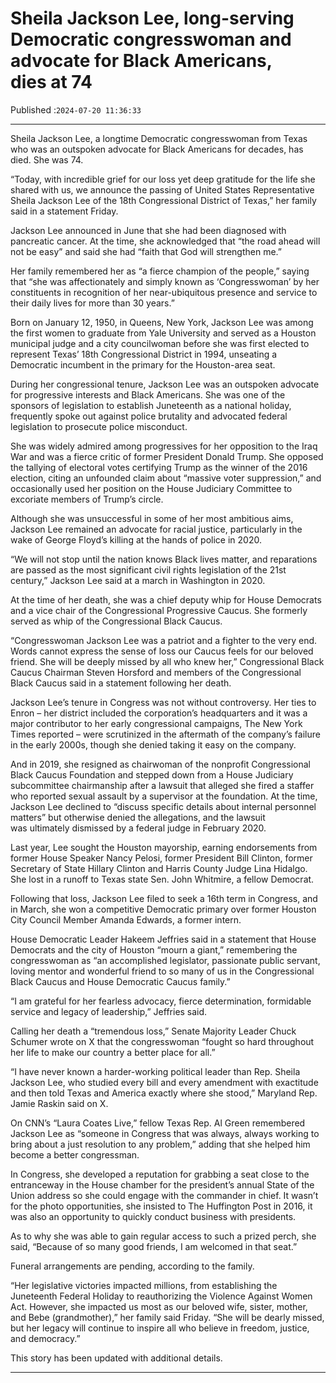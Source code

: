# Sheila Jackson Lee, long-serving Democratic congresswoman and advocate for Black Americans, dies at 74

Published :`2024-07-20 11:36:33`

---

Sheila Jackson Lee, a longtime Democratic congresswoman from Texas who was an outspoken advocate for Black Americans for decades, has died. She was 74.

“Today, with incredible grief for our loss yet deep gratitude for the life she shared with us, we announce the passing of United States Representative Sheila Jackson Lee of the 18th Congressional District of Texas,” her family said in a statement Friday.

Jackson Lee announced in June that she had been diagnosed with pancreatic cancer. At the time, she acknowledged that “the road ahead will not be easy” and said she had “faith that God will strengthen me.”

Her family remembered her as “a fierce champion of the people,” saying that “she was affectionately and simply known as ‘Congresswoman’ by her constituents in recognition of her near-ubiquitous presence and service to their daily lives for more than 30 years.”

Born on January 12, 1950, in Queens, New York, Jackson Lee was among the first women to graduate from Yale University and served as a Houston municipal judge and a city councilwoman before she was first elected to represent Texas’ 18th Congressional District in 1994, unseating a Democratic incumbent in the primary for the Houston-area seat.

During her congressional tenure, Jackson Lee was an outspoken advocate for progressive interests and Black Americans. She was one of the sponsors of legislation to establish Juneteenth as a national holiday, frequently spoke out against police brutality and advocated federal legislation to prosecute police misconduct.

She was widely admired among progressives for her opposition to the Iraq War and was a fierce critic of former President Donald Trump. She opposed the tallying of electoral votes certifying Trump as the winner of the 2016 election, citing an unfounded claim about “massive voter suppression,” and occasionally used her position on the House Judiciary Committee to excoriate members of Trump’s circle.

Although she was unsuccessful in some of her most ambitious aims, Jackson Lee remained an advocate for racial justice, particularly in the wake of George Floyd’s killing at the hands of police in 2020.

“We will not stop until the nation knows Black lives matter, and reparations are passed as the most significant civil rights legislation of the 21st century,” Jackson Lee said at a march in Washington in 2020.

At the time of her death, she was a chief deputy whip for House Democrats and a vice chair of the Congressional Progressive Caucus. She formerly served as whip of the Congressional Black Caucus.

“Congresswoman Jackson Lee was a patriot and a fighter to the very end. Words cannot express the sense of loss our Caucus feels for our beloved friend. She will be deeply missed by all who knew her,” Congressional Black Caucus Chairman Steven Horsford and members of the Congressional Black Caucus said in a statement following her death.

Jackson Lee’s tenure in Congress was not without controversy. Her ties to Enron – her district included the corporation’s headquarters and it was a major contributor to her early congressional campaigns, The New York Times reported – were scrutinized in the aftermath of the company’s failure in the early 2000s, though she denied taking it easy on the company.

And in 2019, she resigned as chairwoman of the nonprofit Congressional Black Caucus Foundation and stepped down from a House Judiciary subcommittee chairmanship after a lawsuit that alleged she fired a staffer who reported sexual assault by a supervisor at the foundation. At the time, Jackson Lee declined to “discuss specific details about internal personnel matters” but otherwise denied the allegations, and the lawsuit was ultimately dismissed by a federal judge in February 2020.

Last year, Lee sought the Houston mayorship, earning endorsements from former House Speaker Nancy Pelosi, former President Bill Clinton, former Secretary of State Hillary Clinton and Harris County Judge Lina Hidalgo. She lost in a runoff to Texas state Sen. John Whitmire, a fellow Democrat.

Following that loss, Jackson Lee filed to seek a 16th term in Congress, and in March, she won a competitive Democratic primary over former Houston City Council Member Amanda Edwards, a former intern.

House Democratic Leader Hakeem Jeffries said in a statement that House Democrats and the city of Houston “mourn a giant,” remembering the congresswoman as “an accomplished legislator, passionate public servant, loving mentor and wonderful friend to so many of us in the Congressional Black Caucus and House Democratic Caucus family.”

“I am grateful for her fearless advocacy, fierce determination, formidable service and legacy of leadership,” Jeffries said.

Calling her death a “tremendous loss,” Senate Majority Leader Chuck Schumer wrote on X that the congresswoman “fought so hard throughout her life to make our country a better place for all.”

“I have never known a harder-working political leader than Rep. Sheila Jackson Lee, who studied every bill and every amendment with exactitude and then told Texas and America exactly where she stood,” Maryland Rep. Jamie Raskin said on X.

On CNN’s “Laura Coates Live,” fellow Texas Rep. Al Green remembered Jackson Lee as “someone in Congress that was always, always working to bring about a just resolution to any problem,” adding that she helped him become a better congressman.

In Congress, she developed a reputation for grabbing a seat close to the entranceway in the House chamber for the president’s annual State of the Union address so she could engage with the commander in chief. It wasn’t for the photo opportunities, she insisted to The Huffington Post in 2016, it was also an opportunity to quickly conduct business with presidents.

As to why she was able to gain regular access to such a prized perch, she said, “Because of so many good friends, I am welcomed in that seat.”

Funeral arrangements are pending, according to the family.

“Her legislative victories impacted millions, from establishing the Juneteenth Federal Holiday to reauthorizing the Violence Against Women Act. However, she impacted us most as our beloved wife, sister, mother, and Bebe (grandmother),” her family said Friday. “She will be dearly missed, but her legacy will continue to inspire all who believe in freedom, justice, and democracy.”

This story has been updated with additional details.

---

